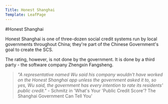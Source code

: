 ```yaml
---
Title: Honest Shanghai
Template: LeafPage
---
```


#Honest Shanghai

Honest Shanghai is one of three-dozen social credit systems run by local governments throughout China; they're part of the Chinese Government's goal to create the SCS. 

The rating, however, is not done by the government. It is done by a third party - the software company Zhengxin Fangsheng. 

>*"A representative named Wu said his company wouldn't have worked on the Honest Shanghai app unless the government asked it to, so yes, Wu said, the government has every intention to rate its residents' public credit."*  - Schmitz in 'What's Your 'Public Credit Score'? The Shanghai Government Can Tell You'
